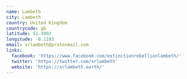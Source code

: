 ```yaml
---
name: Lambeth
city: Lambeth
country: United Kingdom
countrycode: gb
latitude: 51.4903
longitude: -0.1193
email: xrlambeth@protonmail.com
links:
  facebook: 'https://www.facebook.com/extinctionrebellionlambeth/'
  twitter: 'https://twitter.com/xrlambeth'
  website: 'https://xrlambeth.earth/'
---
```


